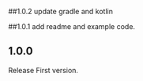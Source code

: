 ##1.0.2
update gradle and kotlin

##1.0.1
add readme and example code.

## 1.0.0
Release First version.
